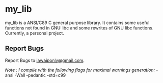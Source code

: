 # my_lib

my_lib is a ANSI/C89 C general purpose library. It contains some useful functions not found in GNU libc and some rewrites of GNU libc functions. Currently, a personal project.

## Report Bugs

Report Bugs to <iawaiponly@gmail.com>.

*Note : I compile with the following flags for maximal warnings generation:* -ansi -Wall -pedantic -std=c99

